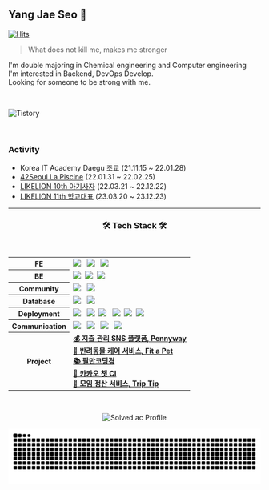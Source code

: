 ## Yang Jae Seo 🤪

[![Hits](https://hits.seeyoufarm.com/api/count/incr/badge.svg?url=https%3A%2F%2Fgithub.com%2Fpsychology50&count_bg=%23FFA348&title_bg=%23555555&icon=github.svg&icon_color=%23E7E7E7&title=hits&edge_flat=false)](https://hits.seeyoufarm.com)
 
> What does not kill me, makes me stronger 
  
I'm double majoring in Chemical engineering and Computer engineering <br/>
I'm interested in Backend, DevOps Develop. <br/>
Looking for someone to be strong with me.

<br/>

![Tistory](https://github-tistory-badge.vercel.app/api/badge?name=jaeseo0519&theme=dark)

<br/>

### Activity
- Korea IT Academy Daegu 조교 (21.11.15 ~ 22.01.28)
- [42Seoul La Piscine](https://jaeseo0519.tistory.com/93) (22.01.31 ~ 22.02.25)
- [LIKELION 10th 아기사자](https://jaeseo0519.tistory.com/130) (22.03.21 ~ 22.12.22)
- [LIKELION 11th 학교대표](https://jaeseo0519.tistory.com/330) (23.03.20 ~ 23.12.23)

<div align="center">
 
* * *
 
<h3 align="center"><b>🛠 Tech Stack 🛠</b></h3>
</br>
<!-- <img src="https://img.shields.io/badge/이름-색상코드?style=flat-square&logo=로고명&logoColor=로고색"/> -->

<table style="border: 0px" width="130">
 <tbody>
  <tr>
   <th><b>FE</b></th>
   <td>
    <img src="https://img.shields.io/badge/HTML5-E34F26?style=flat-square&logo=HTML5&logoColor=white"/> &nbsp
    <img src="https://img.shields.io/badge/CSS3-1572B6?style=flat-square&logo=CSS3&logoColor=white"/> &nbsp 
    <img src="https://img.shields.io/badge/React-61DAFB?style=flat-square&logo=React&logoColor=white"/> &nbsp
   </td>
  <tr/>
  <tr>
   <th><b>BE</b></th>
   <td> 
    <img src="https://img.shields.io/badge/Django-092E20?style=flat-square&logo=Django&logoColor=white"/>&nbsp 
    <img src="https://img.shields.io/badge/Spring Boot-6db33f?style=flat-square&logo=Spring Boot&logoColor=white"/>&nbsp
    <img src="https://img.shields.io/badge/RabbitMQ-FF6600?style=flat-square&logo=RabbitMQ&logoColor=white"/>&nbsp
   </td>
  </tr>
  <tr>
   <th><b>Community</b></th>
   <td>
    <img src="https://img.shields.io/badge/42-000000?style=flat-square&logo=42&logoColor=white"/> &nbsp
    <img src="https://img.shields.io/badge/LIKELION-FFA348?style=flat-square&logo=LIKELION&logoColor=white"/>
   </td>
  </tr>
  <tr>
   <th><b>Database</b></th>
   <td>
    <img src="https://img.shields.io/badge/Redis-DC382D?style=flat-square&logo=Redis&logoColor=white"/> &nbsp
    <img src="https://img.shields.io/badge/MySQL-4479A1?style=flat-square&logo=MySQL&logoColor=white"/> &nbsp
   </td>
  </tr>
  <tr>
   <th><b>Deployment</b></th>
   <td>
    <img src="https://img.shields.io/badge/Docker-2496ED?style=flat-square&logo=Docker&logoColor=white"/> &nbsp
    <img src="https://img.shields.io/badge/Naver Cloud Platform-03c75a?style=flat-square&logo=Naver&logoColor=white"/>&nbsp
    <img src="https://img.shields.io/badge/Amazon_AWS-FF9900?style=flat-square&logo=Amazon AWS&logoColor=white"/> &nbsp
    <img src="https://img.shields.io/badge/Github Actions-2888ff?style=flat-square&logo=Github Actions&logoColor=white"/>&nbsp
    <img src="https://img.shields.io/badge/Terraform-844FBA?style=flat&logo=Terraform&logoColor=white"/>&nbsp
    <img src="https://img.shields.io/badge/Nginx-009639?style=flat&logo=Nginx&logoColor=white"/>&nbsp
   </td>
  </tr>
  <tr>
   <th><b>Communication</b></th>
   <td>
    <img src="https://img.shields.io/badge/Jira-0052CC?style=flat-square&logo=Jira&logoColor=white"/> &nbsp
    <img src="https://img.shields.io/badge/Confluence-172B4D?style=flat&logo=Jira&logoColor=white"/> &nbsp
    <img src="https://img.shields.io/badge/Discord-5865F2?style=flat&logo=Discord&logoColor=white"/> &nbsp
    <img src="https://img.shields.io/badge/Notion-000000?style=flat&logo=Notion&logoColor=white"/> &nbsp
   </td>
  </tr>
  <tr>
   <th><b>Project</b></th>
   <td>
    <a href="https://github.com/CollaBu/pennyway-was"><b>💰 지출 관리 SNS 플랫폼, Pennyway</b></a><br/>
    <a href="https://github.com/KCY-Fit-a-Pet/fit-a-pet-server"><b>🐶 반려동물 케어 서비스, Fit a Pet</b></a><br/>
    <a href="https://github.com/80000Coding/80000Coding-Backend"><b>📚 팔만코딩경</b></a><br/>
    <a href="https://github.com/psychology50/kakao-chat-ci"><b>💬 카카오 챗 CI</b></a><br/>
    <a href="https://github.com/psychology50/trip-tip"><b>🧮 모임 정산 서비스, Trip Tip</b></a><br/>
   </td>
  </tr>
 <tbody>
</table>

<br/>

![Solved.ac Profile](http://mazassumnida.wtf/api/v2/generate_badge?boj=0pao0)

<picture>
  <source media="(prefers-color-scheme: dark)" srcset="https://github.com/psychology50/psychology50/blob/output/github-contribution-grid-snake-dark.svg" />
  <source media="(prefers-color-scheme: light)" srcset="https://github.com/psychology50/psychology50/blob/output/github-contribution-grid-snake.svg" />
  <img alt="github-snake" src="https://github.com/psychology50/psychology50/blob/output/github-contribution-grid-snake-dark.svg"/>
</picture>

